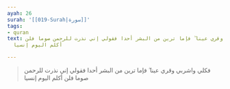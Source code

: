 ```yaml
---
ayah: 26
surah: '[[019-Surah|سورة]]'
tags:
- quran
text: فكلي واشربي وقري عينا ۖ فإما ترين من البشر أحدا فقولي إني نذرت للرحمن صوما فلن
  أكلم اليوم إنسيا

---
```

> فكلي واشربي وقري عينا ۖ فإما ترين من البشر أحدا فقولي إني نذرت للرحمن صوما فلن أكلم اليوم إنسيا
